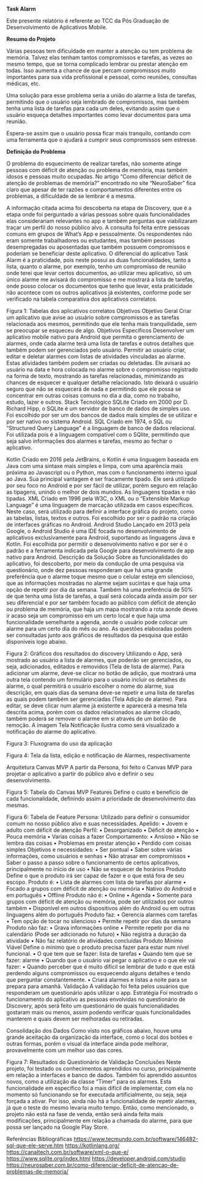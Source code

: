 **Task Alarm**

Este presente relatório é referente ao TCC da Pós Graduação de Desenvolvimento de Aplicativos Mobile.

**Resumo do Projeto**

Várias pessoas tem dificuldade em manter a atenção ou tem problema de memória. Talvez elas tenham tantos compromissos e tarefas, as vezes ao mesmo tempo, que se torna complicado lembrar ou prestar atenção em todas. Isso aumenta a chance de que percam compromissos muito importantes para sua vida profissional e pessoal, como reuniões, consultas médicas, etc.

Uma solução para esse problema seria a união do alarme a lista de tarefas, permitindo que o usuário seja lembrado de compromissos, mas também tenha uma lista de tarefas para cada um deles, evitando assim que o usuário esqueça detalhes importantes como levar documentos para uma reunião.

Espera-se assim que o usuário possa ficar mais tranquilo, contando com uma ferramenta que o ajudará a cumprir seus compromissos sem estresse.

**Definição do Problema**

O problema do esquecimento de realizar tarefas, não somente atinge pessoas com déficit de atenção ou problema de memória, mas também idosos e pessoas muito ocupadas. No artigo “Como diferenciar déficit de atenção de problemas de memória?” encontrado no site “NeuroSaber” fica claro que apesar de ter razões e comportamentos diferentes entre os problemas, a dificuldade de se lembrar é a mesma.

A informação citada acima foi descoberta na etapa de Discovery, que é a etapa onde foi perguntado a várias pessoas sobre quais funcionalidades elas considerariam relevantes no app e também perguntas que viabilizaram traçar um perfil do nosso público alvo. A consulta foi feita entre pessoas comuns em grupos de What’s App e pessoalmente. Os respondentes não eram somente trabalhadores ou estudantes, mas também pessoas desempregadas ou aposentadas que também possuem compromissos e poderiam se beneficiar deste aplicativo.
O diferencial do aplicativo Task Alarm é a praticidade, pois neste possui as duas funcionalidades, tanto a lista, quanto o alarme, por exemplo, tenho um compromisso de reunião onde terei que levar certos documentos, ao utilizar meu aplicativo, só um único alarme me avisará do compromisso e me mostrará a lista de tarefas, onde posso colocar os documentos que tenho que levar, esta praticidade não acontece com os outros aplicativos já existentes, conforme pode ser verificado na tabela comparativa dos aplicativos correlatos.
 
Figura 1: Tabelas dos aplicativos correlatos
Objetivos
Objetivo Geral
Criar um aplicativo que avise ao usuário sobre compromissos e as tarefas relacionada aos mesmos, permitindo que ele tenha mais tranquilidade, sem se preocupar se esqueceu de algo.
Objetivos Específicos
Desenvolver um aplicativo mobile nativo para Android que permita o gerenciamento de alarmes, onde cada alarme terá uma lista de tarefas e outros detalhes que também podem ser gerenciados pelo usuário.
Permitir ao usuário criar, editar e deletar alarmes com listas de atividades vinculadas ao alarme. Estas atividades também podem ser criadas ou deletadas.
Ele avisará ao usuário na data e hora colocada no alarme sobre o compromisso registrado na forma de texto, mostrando as tarefas relacionadas, minimizando as chances de esquecer e qualquer detalhe relacionado.
Isto deixará o usuário seguro que não se esquecerá de nada e permitindo que ele possa se concentrar em outras coisas comuns no dia a dia, como no trabalho, estudo, lazer e outros.
Stack Tecnológico
SQLite
Criado em 2000 por D. Richard Hipp, o SQLite é um servidor de banco de dados de simples uso. Foi escolhido por ser um dos bancos de dados mais simples de se utilizar e por ser nativo no sistema Android.
SQL
Criado em 1974, o SQL ou “Structured Query Language” é a linguagem de banco de dados relacional. Foi utilizada pois é a linguagem compatível com o SQlite, permitindo que seja salvo informações dos alarmes e tarefas, mesmo ao fechar o aplicativo.


Kotlin
Criado em 2016 pela JetBrains, o Kotlin é uma linguagem baseada em Java com uma sintaxe mais simples e limpa, com uma aparência mais próxima ao Javascript ou o Python, mas com o funcionamento interno igual ao Java. Sua principal vantagem é ser fracamente tipado. Ele será utilizado por seu foco no Android e por ser fácil de utilizar, porém seguro em relação as tipagens, unindo o melhor de dois mundos. As linguagens tipadas e não tipadas.
XML
Criado em 1996 pela W3C, o XML ou o “Extensible Markup Language” é uma linguagem de marcação utilizada em casos específicos. Neste caso, será utilizado para definir a interface gráfica do projeto, como as tabelas, listas, textos e outros. Foi escolhido por ser o padrão na criação de interfaces gráficas no Android.
Android Studio
Lançado em 2013 pela Google, o Android Studio é uma IDE focada no desenvolvimento de aplicativos exclusivamente para Android, suportando as linguagens Java e Kotlin. Foi escolhida por permitir o desenvolvimento nativo e por ser é o padrão e a ferramenta indicada pela Google para desenvolvimento de app nativo para Android.
Descrição da Solução
Sobre as funcionalidades do aplicativo, foi descoberto, por meio da condução de uma pesquisa via questionário, onde dez pessoas responderam que há uma grande preferência que o alarme toque mesmo que o celular esteja em silencioso, que as informações mostradas no alarme sejam sucintas e que haja uma opção de repetir por dia da semana.
Também há uma preferência de 50% de que tenha uma lista de tarefas, a qual será colocada ainda assim por ser seu diferencial e por ser também focado ao público com déficit de atenção ou problema de memória, que haja um mapa mostrando a rota aonde deves ir acaso seja um compromisso em um certo local e que haja uma funcionalidade semelhante a agenda, aonde o usuário pode colocar um alarme para um certo dia do mês ou ano. As questões elaboradas podem ser consultadas junto aos gráficos de resultados da pesquisa que estão disponíveis logo abaixo.

 
Figura 2: Gráficos dos resultados do discovery
Utilizando o App, será mostrado ao usuário a lista de alarmes, que poderão ser gerenciados, ou seja, adicionados, editados e removidos (Tela de lista de alarme).
Para adicionar um alarme, deve-se clicar no botão de adição, que mostrará uma outra tela contendo um formulário para o usuário incluir os detalhes do alarme, o qual permitirá o usuário escolher o nome do alarme, sua descrição, em quais dias da semana deve-se repetir e uma lista de tarefas as quais podem também ser gerenciadas (Tela Adição de alarme).
Para editar, se deve clicar num alarme já existente e aparecerá a mesma tela descrita acima, porém com os dados relacionados ao alarme clicado, também poderá se remover o alarme em si através de um botão de remoção.
A imagem Tela Notificação ilustra como será visualizado a notificação do alarme do aplicativo.

 
Figura 3: Fluxograma do uso da aplicação

 
Figura 4: Tela da lista, edição e notificação de Alarmes, respectivamente

Arquitetura
Canvas MVP
A partir da Persona, foi feito o Canvas MVP para projetar o aplicativo a partir do público alvo e definir o seu desenvolvimento.

 
Figura 5: Tabela do Canvas MVP
Features
Define o custo e benefício de cada funcionalidade, definindo assim a prioridade de desenvolvimento das mesmas.
 
Figura 6: Tabela de Feature
Persona:
Utilizado para definir o consumidor comum no nosso público alvo e suas necessidades.
Apelido:
•	Jovem e adulto com déficit de atenção
Perfil:
•	Desorganizado
•	Déficit de atenção
•	Pouca memória
•	Varias coisas a fazer
Comportamento:
•	Ansioso
•	Não se lembra das coisas
•	Problemas em prestar atenção
•	Perdido com coisas simples
Objetivos e necessidades:
•	Ser pontual
•	Saber sobre várias informações, como usuários e senhas
•	Não atrasar em compromissos
•	Saber o passo a passo sobre o funcionamento de certos aplicativos, principalmente no início de uso
•	Não se esquecer de horários
Produto
Define o que o produto irá ser capaz de fazer e o que está fora de seu escopo.
Produto é:
•	Lista de alarmes com lista de tarefas por alarme
•	Focado a grupos com déficit de atenção ou memória
•	Nativo do Android e em português
•	Offline
Produto não é:
•	Online
•	Agenda
•	Somente para grupos com déficit de atenção ou memória, pode ser utilizados por outros também
•	Disponível em outros dispositivos além do Android ou em outras linguagens além do português
Produto faz:
•	Gerencia alarmes com tarefas
•	Tem opção de tocar no silencioso
•	Permite repetir por dias da semana
Produto não faz:
•	Grava informações online
•	Permite repetir por dia no calendário (Pode ser adicionado no futuro)
•	Não registra a duração da atividade
•	Não faz relatório de atividades concluídas
Produto Mínimo Viável
Define o mínimo que o produto precisa fazer para estar num nível funcional.
•	O que tem que se fazer: lista de tarefas
•	Quando tem que se fazer: alarme
•	Quando que o usuário vai pegar o aplicativo e o que ele vai fazer:
•	Quando perceber que é muito difícil se lembrar de tudo e que está perdendo alguns compromissos ou esquecendo alguns detalhes e tendo que perguntar constantemente.
•	Criará alarmes e listas a noite para se prepara para amanhã.
Validação
A validação foi feita pelos usuários que responderam um questionário após utilizar o app.
Estratégia
Foi mostrado o funcionamento do aplicativo as pessoas envolvidas no questionário de Discovery, após será feito um questionário de quais funcionalidades gostaram mais ou menos, assim podendo verificar quais funcionalidades manterem e quais devem ser melhoradas ou retiradas.

Consolidação dos Dados
Como visto nos gráficos abaixo, houve uma grande aceitação da organização da interface, como o local dos botões e outras formas, porém o visual da interface ainda pode melhorar, provavelmente com um melhor uso das cores.

 
Figura 7: Resultados do Questionário de Validação
Conclusões
Neste projeto, foi testado os conhecimentos aprendidos no curso, principalmente em relação a interfaces e banco de dados. Também foi aprendido assuntos novos, como a utilização da classe “Timer” para os alarmes. Esta funcionalidade em específico foi a mais difícil de implementar, com ela no momento só funcionando se for executada artificialmente, ou seja, seja forçada a ativar. Por isso, ainda não há a funcionalidade de repetir alarmes, já que o teste do mesmo levaria muito tempo.
Então, como mencionado, o projeto não está na fase de venda, então será ainda feita mais modificações, principalmente em relação a chamada do alarme, para que possa ser lançado na Google Play Store.

Referências Bibliográficas
https://www.tecmundo.com.br/software/146482-sql-que-ele-serve.htm
https://kotlinlang.org/
https://canaltech.com.br/software/xml-o-que-e/
https://www.sqlite.org/index.html
https://developer.android.com/studio
https://neurosaber.com.br/como-diferenciar-deficit-de-atencao-de-problemas-de-memoria/

